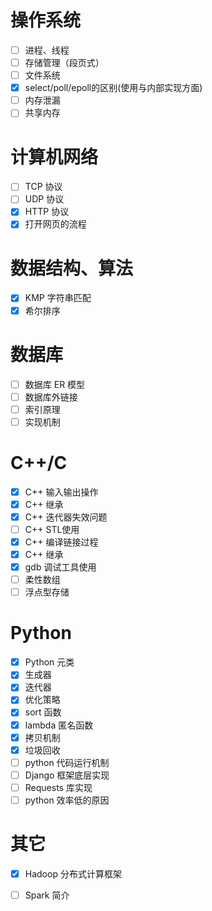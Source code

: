 # 操作系统

- [ ] 进程、线程 
- [ ] 存储管理（段页式）
- [ ] 文件系统
- [x] select/poll/epoll的区别(使用与内部实现方面) 
- [ ] 内存泄漏 
- [ ] 共享内存 

# 计算机网络

- [ ] TCP 协议
- [ ] UDP 协议
- [x] HTTP 协议
- [x] 打开网页的流程  

# 数据结构、算法

- [x] KMP 字符串匹配
- [x] 希尔排序

# 数据库

- [ ] 数据库 ER 模型 
- [ ] 数据库外链接 
- [ ] 索引原理
- [ ] 实现机制

# C++/C

- [x] C++ 输入输出操作
- [x] C++ 继承
- [x] C++ 迭代器失效问题
- [ ] C++ STL使用 
- [x] C++ 编译链接过程 
- [x] C++ 继承
- [x] gdb 调试工具使用 
- [ ] 柔性数组
- [ ] 浮点型存储

# Python 

- [x] Python 元类
- [x] 生成器
- [x] 迭代器
- [x] 优化策略
- [x] sort 函数
- [x] lambda 匿名函数
- [x] 拷贝机制
- [x] 垃圾回收
- [ ] python 代码运行机制
- [ ] Django 框架底层实现
- [ ] Requests 库实现
- [ ] python 效率低的原因

# 其它

- [x] Hadoop 分布式计算框架
- [ ] Spark 简介


